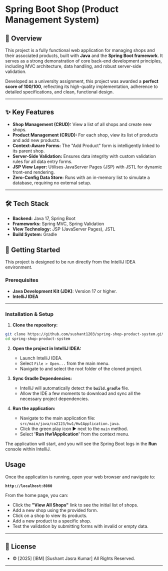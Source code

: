 # Spring Boot Shop (Product Management System)

## 📖 Overview

This project is a fully functional web application for managing shops and their associated products, built with **Java** and the **Spring Boot framework**. It serves as a strong demonstration of core back-end development principles, including MVC architecture, data handling, and robust server-side validation.

Developed as a university assignment, this project was awarded a **perfect score of 100/100**, reflecting its high-quality implementation, adherence to detailed specifications, and clean, functional design.

---

## ✨ Key Features

* **Shop Management (CRUD):** View a list of all shops and create new shops.
* **Product Management (CRUD):** For each shop, view its list of products and add new products.
* **Context-Aware Forms:** The "Add Product" form is intelligently linked to its parent shop.
* **Server-Side Validation:** Ensures data integrity with custom validation rules for all data entry forms.
* **JSP View Layer:** Utilises JavaServer Pages (JSP) with JSTL for dynamic front-end rendering.
* **Zero-Config Data Store:** Runs with an in-memory list to simulate a database, requiring no external setup.

---

## 🛠️ Tech Stack

* **Backend:** Java 17, Spring Boot
* **Frameworks:** Spring MVC, Spring Validation
* **View Technology:** JSP (JavaServer Pages), JSTL
* **Build System:** Gradle

## 🚀 Getting Started

This project is designed to be run directly from the IntelliJ IDEA environment.

### Prerequisites

* **Java Development Kit (JDK)**: Version 17 or higher.
* **IntelliJ IDEA**

---

### Installation & Setup

1.  **Clone the repository:**
```bash
git clone https://github.com/sushant1203/spring-shop-product-system.git
cd spring-shop-product-system
```

2.  **Open the project in IntelliJ IDEA:**
    * Launch IntelliJ IDEA.
    * Select `File > Open...` from the main menu.
    * Navigate to and select the root folder of the cloned project.

3.  **Sync Gradle Dependencies:**
    * IntelliJ will automatically detect the **`build.gradle`** file.
    * Allow the IDE a few moments to download and sync all the necessary project dependencies.

4.  **Run the application:**
    * Navigate to the main application file: `src/main/java/co2123/hw1/Hw1Application.java`.
    * Click the green play icon ▶️ next to the `main` method.
    * Select **'Run Hw1Application'** from the context menu.

The application will start, and you will see the Spring Boot logs in the **Run** console within IntelliJ.

## Usage

Once the application is running, open your web browser and navigate to:

**`http://localhost:8080`**

From the home page, you can:
* Click the **"View All Shops"** link to see the initial list of shops.
* Add a new shop using the provided form.
* Click on a shop to view its products.
* Add a new product to a specific shop.
* Test the validation by submitting forms with invalid or empty data.

---

## 📄 License

* © [2025] [IBM] [Sushant Jasra Kumar] All Rights Reserved.

---
